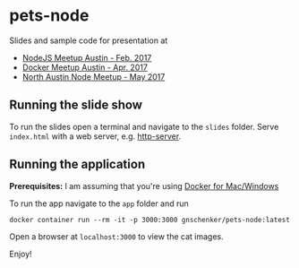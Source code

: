 # pets-node
Slides and sample code for presentation at 

* [NodeJS Meetup Austin - Feb. 2017](https://www.meetup.com/noders/messages/boards/thread/50598304)
* [Docker Meetup Austin - Apr. 2017](https://www.meetup.com/Docker-Austin/messages/boards/thread/50625674/)
* [North Austin Node Meetup - May 2017](https://www.meetup.com/North-Austin-Node-Meetup/events/239176446/)

## Running the slide show
To run the slides open a terminal and navigate to the `slides` folder. Serve `index.html` with a web server, e.g. [http-server](https://www.npmjs.com/package/http-server).

## Running the application
**Prerequisites:** I am assuming that you're using [Docker for Mac/Windows](https://www.docker.com/products/docker)

To run the app navigate to the `app` folder and run

    docker container run --rm -it -p 3000:3000 gnschenker/pets-node:latest

Open a browser at `localhost:3000` to view the cat images.

Enjoy!
